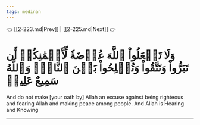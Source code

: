 ```yaml
---
tags: medinan
---
```


👈 [[2-223.md|Prev]] | [[2-225.md|Next]] 👉

# وَلَا تَجۡعَلُواْ ٱللَّهَ عُرۡضَةٗ لِّأَيۡمَٰنِكُمۡ أَن تَبَرُّواْ وَتَتَّقُواْ وَتُصۡلِحُواْ بَيۡنَ ٱلنَّاسِۚ وَٱللَّهُ سَمِيعٌ عَلِيمٞ

And do not make [your oath by] Allah an excuse against being righteous and fearing Allah and making peace among people. And Allah is Hearing and Knowing

---

